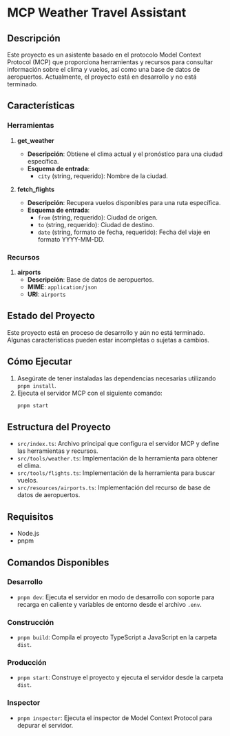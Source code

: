 # MCP Weather Travel Assistant

## Descripción

Este proyecto es un asistente basado en el protocolo Model Context Protocol (MCP) que proporciona herramientas y recursos para consultar información sobre el clima y vuelos, así como una base de datos de aeropuertos. Actualmente, el proyecto está en desarrollo y no está terminado.

## Características

### Herramientas

1. **get_weather**

   - **Descripción**: Obtiene el clima actual y el pronóstico para una ciudad específica.
   - **Esquema de entrada**:
     - `city` (string, requerido): Nombre de la ciudad.

2. **fetch_flights**
   - **Descripción**: Recupera vuelos disponibles para una ruta específica.
   - **Esquema de entrada**:
     - `from` (string, requerido): Ciudad de origen.
     - `to` (string, requerido): Ciudad de destino.
     - `date` (string, formato de fecha, requerido): Fecha del viaje en formato YYYY-MM-DD.

### Recursos

1. **airports**
   - **Descripción**: Base de datos de aeropuertos.
   - **MIME**: `application/json`
   - **URI**: `airports`

## Estado del Proyecto

Este proyecto está en proceso de desarrollo y aún no está terminado. Algunas características pueden estar incompletas o sujetas a cambios.

## Cómo Ejecutar

1. Asegúrate de tener instaladas las dependencias necesarias utilizando `pnpm install`.
2. Ejecuta el servidor MCP con el siguiente comando:
   ```bash
   pnpm start
   ```

## Estructura del Proyecto

- `src/index.ts`: Archivo principal que configura el servidor MCP y define las herramientas y recursos.
- `src/tools/weather.ts`: Implementación de la herramienta para obtener el clima.
- `src/tools/flights.ts`: Implementación de la herramienta para buscar vuelos.
- `src/resources/airports.ts`: Implementación del recurso de base de datos de aeropuertos.

## Requisitos

- Node.js
- pnpm

## Comandos Disponibles

### Desarrollo

- `pnpm dev`: Ejecuta el servidor en modo de desarrollo con soporte para recarga en caliente y variables de entorno desde el archivo `.env`.

### Construcción

- `pnpm build`: Compila el proyecto TypeScript a JavaScript en la carpeta `dist`.

### Producción

- `pnpm start`: Construye el proyecto y ejecuta el servidor desde la carpeta `dist`.

### Inspector

- `pnpm inspector`: Ejecuta el inspector de Model Context Protocol para depurar el servidor.
